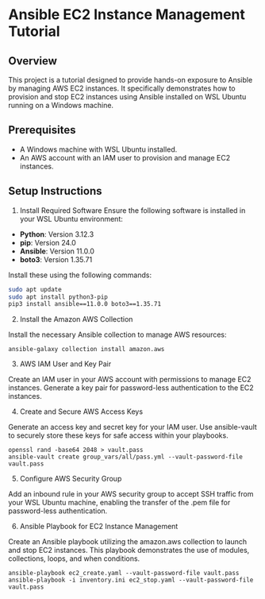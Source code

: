 # Ansible EC2 Instance Management Tutorial

## Overview
This project is a tutorial designed to provide hands-on exposure to Ansible by managing AWS EC2 instances. It specifically demonstrates how to provision and stop EC2 instances using Ansible installed on WSL Ubuntu running on a Windows machine.

## Prerequisites
- A Windows machine with WSL Ubuntu installed.
- An AWS account with an IAM user to provision and manage EC2 instances.

## Setup Instructions

1. Install Required Software
Ensure the following software is installed in your WSL Ubuntu environment:
- **Python**: Version 3.12.3
- **pip**: Version 24.0
- **Ansible**: Version 11.0.0
- **boto3**: Version 1.35.71

Install these using the following commands:

```bash
sudo apt update
sudo apt install python3-pip
pip3 install ansible==11.0.0 boto3==1.35.71
```


2. Install the Amazon AWS Collection

Install the necessary Ansible collection to manage AWS resources:
```
ansible-galaxy collection install amazon.aws
```
3. AWS IAM User and Key Pair

Create an IAM user in your AWS account with permissions to manage EC2 instances.
Generate a key pair for password-less authentication to the EC2 instances.

4. Create and Secure AWS Access Keys

Generate an access key and secret key for your IAM user.
Use ansible-vault to securely store these keys for safe access within your playbooks.
```
openssl rand -base64 2048 > vault.pass
ansible-vault create group_vars/all/pass.yml --vault-password-file vault.pass
```

5. Configure AWS Security Group

Add an inbound rule in your AWS security group to accept SSH traffic from your WSL Ubuntu machine, enabling the transfer of the .pem file for password-less authentication.

6. Ansible Playbook for EC2 Instance Management

Create an Ansible playbook utilizing the amazon.aws collection to launch and stop EC2 instances. This playbook demonstrates the use of modules, collections, loops, and when conditions.
```
ansible-playbook ec2_create.yaml --vault-password-file vault.pass
ansible-playbook -i inventory.ini ec2_stop.yaml --vault-password-file vault.pass
```
